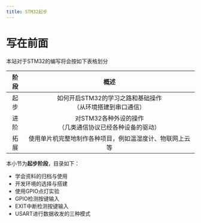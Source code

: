 ```yaml
---
title: STM32起步
---
```


# 写在前面

本站对于STM32的编写将会按如下表格划分

| 阶段 |                             概述                             |
| :--: | :----------------------------------------------------------: |
| 起步 | 如何开启STM32的学习之路和基础操作<br />（从环境搭建到串口通信） |
| 进阶 | 对STM32各种外设的操作<br />（几类通信协议已经各种设备的驱动） |
| 拓展 |   使用单片机完整地制作各种项目，例如温湿度计、物联网上云等   |

本小节为**起步阶段**，目录如下：

- 学会资料的归档与使用
- 开发环境的选择与搭建
- 使用GPIO点灯实验
- GPIO检测按键输入
- EXIT中断检测按键输入
- USART进行数据收发的三种模式

